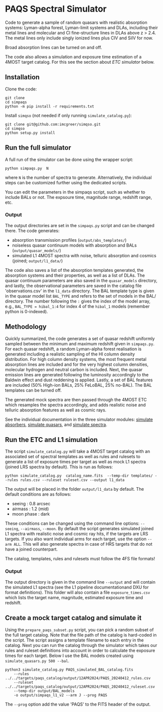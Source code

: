 # PAQS Spectral Simulator


Code to generate a sample of random quasars with realistic absorption systems:
Lyman-alpha forest, Lyman-limit systems and DLAs, including their metal lines
and molecular and CI fine-structure lines in DLAs above z > 2.4.
The metal lines only include singly ionized lines plus CIV and SiIV for now.

Broad absorption lines can be turned on and off.

The code also allows a simulation and exposure time estimation of a 4MOST target catalog.
For this see the section about *ETC simulator* below.


## Installation

Clone the code:
    
    git clone 
    cd simpaqs
    python -m pip install -r requirements.txt


Install `simqso` (not needed if only running `simulate_catalog.py`):

    git clone git@github.com:imcgreer/simqso.git
    cd simqso
    python setup.py install


## Run the full simulator

A full run of the simulator can be done using the wrapper script:

    python simpaqs.py  N


where `N` is the number of spectra to generate.
Alternatively, the individual steps can be customized further using the dedicated scripts. 

You can edit the parameters in the simpaqs script, such as whether to include BALs or not. The expsoure time, magnitude range, redshift range, etc.


### Output
The output directories are set in the `simpaqs.py` script and can be changed there. The code generates:
 - absorption transmission profiles (`output/abs_templates/`)
 - noiseless quasar continuum models with absorption and BALs (`output/quasar_models/`)
 - simulated L1 4MOST spectra with noise, telluric absorption and cosmics (joined; `output/l1_data/`)

The code also saves a list of the absorption templates generated,
the absorption systems and their properties, as well as a list of DLAs.
The quasar continuum parameters are also saved in the `quasar_models` directory,
and lastly, the observational parameters are saved in the catalog file 'observations.csv'
in the `l1_data` directory.
The BAL template type is given in the quasar model list `BAL_TYPE` and refers to the set of models
in the BAL/ directory. The number following the `:` gives the index of the model array, e.g.,
`BAL_TYPE = hibal_1:4` for index 4 of the `hibal_1` models (remember python is 0-indexed).


## Methodology

Quickly summarized, the code generates a set of quasar redshift uniformly sampled between
the minimum and maximum redshift given in `simpaqs.py`. For each quasar redshift, a random
Lyman-alpha forest realisation is generated including a realistic sampling of the HI column
density distribution. For high column density systems, the most frequent metal absorption lines
are included and for the very highest column densities, molecular hydrogen and neutral carbon is included.
Next, the quasar emission lines are generated following the luminosity accordingly to the Baldwin effect
and dust reddening is applied.
Lastly, a set of BAL features are included (50% High-ion BALs, 25% FeLoBAL, 25% no-BAL). The BAL templates
can be turned off.

The generated mock spectra are then passed through the 4MOST ETC which resamples the spectra accordingly,
and adds realistic noise and telluric absorption features as well as cosmic rays.

See the individual documentation in the three simulator modules:
[simulate absorbers](simulate_absorbers.py), [simulate quasars](simulate_quasars.py),
and [simulate spectra](simulate_spectra.py).




## Run the ETC and L1 simulation

The script `simulate_catalog.py` will take a 4MOST target catalog with an associated
set of spectral templates as well as rules and rulesets to generate a list of exposure
times per target as well as mock L1 spectra (joined LRS spectra by default). This is run as follows:

    python simulate_catalog.py  catalog_name.fits  --temp-dir templates/ --rules rules.csv --ruleset ruleset.csv --output l1_data

The output will be placed in the folder `output/l1_data` by default. The default conditions are as follows:

 - seeing : 0.8 arcsec
 - airmass : 1.2 (mid)
 - moon phase : dark

These conditions can be changed using the command line options: `--seeing`, `--airmass`, `--moon`.
By default the script generates simulated joined L1 spectra with realistic noise and cosmic ray hits, if the targets are LRS targets. If you also want individual arms for each target, use the option `--arm ALL`. This will also generate spectra in case of HRS targets that do not have a joined counterpart.

The catalog, templates, rules and rulesets must follow the 4FS file formats!

### Output

The output directory is given in the command line `--output` and will contain the simulated L1 spectra (see the L1 pipeline documentationand DXU for format definitions). This folder will also contain a file `exposure_times.csv` which lists the target name, magnitude, estimated exposure time and redshift.


## Create a mock target catalog and simulate it

Using the `prepare_paqs_subset.py` script, you can pick a random subset of the full target catalog. Note that the file path of the catalog is hard-coded in the script. The script assigns a template filename to each entry in the catalog.
Next you can run the catalog through the simulator which takes our rules and ruleset definitions into account in order to calculate the exposure times for each target. Below I use the BAL models created using `simulate_quasars.py 500 --bal`.

    python3 simulate_catalog.py PAQS_simulated_BAL_catalog.fits
        --rules ../../targets/paqs_catalog/output/12APR2024/PAQS_20240412_rules.csv
        --ruleset ../../targets/paqs_catalog/output/12APR2024/PAQS_20240412_ruleset.csv
        --temp-dir output/BAL_models
        -o output/simpaqs_l1_v2 --arm J --prog PAQS

The `--prog` option add the value 'PAQS' to the FITS header of the output.

